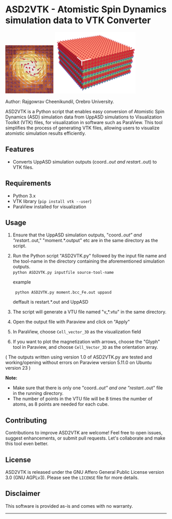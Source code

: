 
# ASD2VTK - Atomistic Spin Dynamics simulation data to VTK Converter
<img src="./images/Logo.png" alt="Logo" width="150" height="150"> <img src="./images/ExB_setup-AFM_coupled.png" alt="nice_image" width="253" height="192">


Author: Rajgowrav Cheenikundil, Orebro University.




ASD2VTK is a Python script that enables easy conversion of Atomistic Spin Dynamics (ASD) simulation data from UppASD simulations to Visualization Toolkit (VTK) files, for visualization in software such as ParaView. This tool simplifies the process of generating VTK files, allowing users to visualize atomistic simulation results efficiently.

## Features
- Converts UppASD simulation outputs (coord.*.out and restart.*.out) to VTK files.



## Requirements
- Python 3.x
- VTK library (`pip install vtk --user`)
- ParaView installed for visualization 

## Usage
1. Ensure that the UppASD simulation outputs, "coord.*.out" and "restart.*.out," "moment.*.output" etc are in the same directory as the script.
2. Run the Python script "ASD2VTK.py" followed by the input file name and the tool-name in the directory containing the aforementioned simulation outputs.               
   ```python ASD2VTK.py inputfile source-tool-name```

   example
   
   ``` python ASD2VTK.py moment.bcc_Fe.out uppasd```
   
   deffault is restart.*.out and UppASD
4. The script will generate a VTU file named "v_*.vtu" in the same directory.
5. Open the output file with Paraview and click on "Apply"
6. In ParaView, choose `Cell_vector_3D` as the visualization field
7. If you want to plot the magnetization with arrows, choose the "Glyph" tool in Paraview, and choose `Cell_Vector_3D` as the orientation array.

( The outputs written using version 1.0 of  ASD2VTK.py are tested and working/opening without errors on Paraview version 5.11.0 on Ubuntu  version 23  )

**Note:**
- Make sure that there is only one "coord.*.out" and one "restart.*.out" file in the running directory.
- The number of points in the VTU file will be 8 times the number of atoms, as 8 points are needed for each cube.

## Contributing
Contributions to improve ASD2VTK are welcome! Feel free to open issues, suggest enhancements, or submit pull requests. Let's collaborate and make this tool even better.

## License
ASD2VTK is released under the GNU Affero General Public License version 3.0 (GNU AGPLv3). Please see the `LICENSE` file for more details.

## Disclaimer
This software is provided as-is and comes with no warranty. 

---
